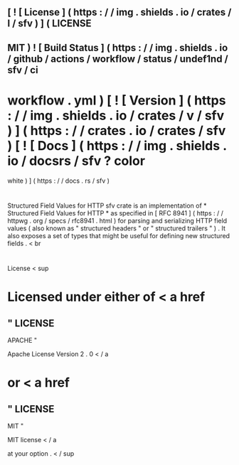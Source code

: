 [
!
[
License
]
(
https
:
/
/
img
.
shields
.
io
/
crates
/
l
/
sfv
)
]
(
LICENSE
-
MIT
)
!
[
Build
Status
]
(
https
:
/
/
img
.
shields
.
io
/
github
/
actions
/
workflow
/
status
/
undef1nd
/
sfv
/
ci
-
workflow
.
yml
)
[
!
[
Version
]
(
https
:
/
/
img
.
shields
.
io
/
crates
/
v
/
sfv
)
]
(
https
:
/
/
crates
.
io
/
crates
/
sfv
)
[
!
[
Docs
]
(
https
:
/
/
img
.
shields
.
io
/
docsrs
/
sfv
?
color
=
white
)
]
(
https
:
/
/
docs
.
rs
/
sfv
)
#
Structured
Field
Values
for
HTTP
sfv
crate
is
an
implementation
of
*
Structured
Field
Values
for
HTTP
*
as
specified
in
[
RFC
8941
]
(
https
:
/
/
httpwg
.
org
/
specs
/
rfc8941
.
html
)
for
parsing
and
serializing
HTTP
field
values
(
also
known
as
"
structured
headers
"
or
"
structured
trailers
"
)
.
It
also
exposes
a
set
of
types
that
might
be
useful
for
defining
new
structured
fields
.
<
br
>
#
#
#
#
License
<
sup
>
Licensed
under
either
of
<
a
href
=
"
LICENSE
-
APACHE
"
>
Apache
License
Version
2
.
0
<
/
a
>
or
<
a
href
=
"
LICENSE
-
MIT
"
>
MIT
license
<
/
a
>
at
your
option
.
<
/
sup
>
